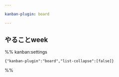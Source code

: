 ```yaml
---

kanban-plugin: board

---
```


## やることweek





%% kanban:settings
```
{"kanban-plugin":"board","list-collapse":[false]}
```
%%